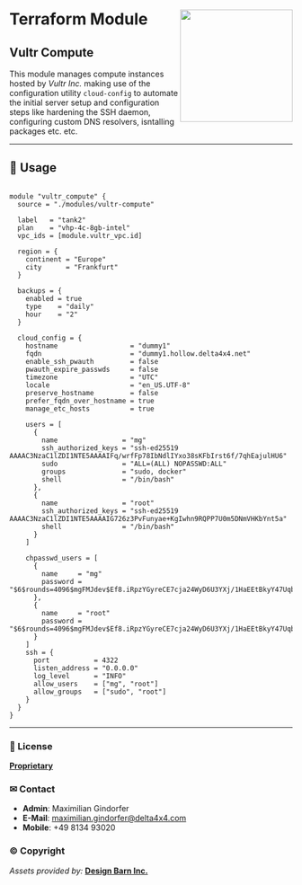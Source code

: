 # Terraform Module <img src="../resources/assets/vendor/terraform/Terraform_VerticalLogo_ColorWhite_RGB.png" width="200" align="right" />

## Vultr Compute

This module manages compute instances hosted by _Vultr Inc._ making use of the configuration utility `cloud-config` to automate the initial server setup and configuration steps like hardening the SSH daemon, configuring custom DNS resolvers, isntalling packages etc. etc.

---

## 🚧 Usage

```hcl

module "vultr_compute" {
  source = "./modules/vultr-compute"

  label   = "tank2"
  plan    = "vhp-4c-8gb-intel"
  vpc_ids = [module.vultr_vpc.id]

  region = {
    continent = "Europe"
    city      = "Frankfurt"
  }

  backups = {
    enabled = true
    type    = "daily"
    hour    = "2"
  }

  cloud_config = {
    hostname                  = "dummy1"
    fqdn                      = "dummy1.hollow.delta4x4.net"
    enable_ssh_pwauth         = false
    pwauth_expire_passwds     = false
    timezone                  = "UTC"
    locale                    = "en_US.UTF-8"
    preserve_hostname         = false
    prefer_fqdn_over_hostname = true
    manage_etc_hosts          = true

    users = [
      {
        name                = "mg"
        ssh_authorized_keys = "ssh-ed25519 AAAAC3NzaC1lZDI1NTE5AAAAIFq/wrfFp78IbNdlIYxo38sKFbIrst6f/7qhEajulHU6"
        sudo                = "ALL=(ALL) NOPASSWD:ALL"
        groups              = "sudo, docker"
        shell               = "/bin/bash"
      },
      {
        name                = "root"
        ssh_authorized_keys = "ssh-ed25519 AAAAC3NzaC1lZDI1NTE5AAAAIG726z3PvFunyae+KgIwhn9RQPP7U0m5DNmVHKbYnt5a"
        shell               = "/bin/bash"
      }
    ]

    chpasswd_users = [
      {
        name     = "mg"
        password = "$6$rounds=4096$mgFMJdev$Ef8.iRpzYGyreCE7cja24WyD6U3YXj/1HaEEtBkyY47UqblMTQ0k1O3Q2H7eGrt3IvTtyftanERm9ruPXOByv."
      },
      {
        name     = "root"
        password = "$6$rounds=4096$mgFMJdev$Ef8.iRpzYGyreCE7cja24WyD6U3YXj/1HaEEtBkyY47UqblMTQ0k1O3Q2H7eGrt3IvTtyftanERm9ruPXOByv."
      }
    ]
    ssh = {
      port           = 4322
      listen_address = "0.0.0.0"
      log_level      = "INFO"
      allow_users    = ["mg", "root"]
      allow_groups   = ["sudo", "root"]
    }
  }
}

```

---

### 📜 License

**[Proprietary](./LICENSE)**

### ✉ Contact

- **Admin**: Maximilian Gindorfer
- **E-Mail**: [maximilian.gindorfer@delta4x4.com](mailto:maximilian.gindorfer@delta4x4.com)
- **Mobile**: +49 8134 93020

### © Copyright

_Assets provided by:_ **[Design Barn Inc.](https://iconscout.com)**
